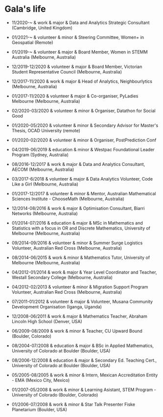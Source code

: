 Gala's life
===============
- 11/2020-~		  & work      & major & Data and Analytics Strategic Consultant (Cambridge, United Kingdom)

- 01/2021-~		  & volunteer & minor & Steering Committee, Women+ in Geospatial (Remote)

- 01/2019-~       & volunteer & major & Board Member, Women in STEMM Australia (Melbourne, Australia)

- 12/2019-12/2020 & volunteer & major & Board Member, Victorian Student Representative Council (Melbourne, Australia)

- 12/2017-11/2020 & work      & major & Head of Analytics, Neighbourlytics (Melbourne, Australia)

- 01/2017-11/2020 & volunteer & major & Co-organiser, PyLadies Melbourne (Melbourne, Australia)

- 02/2020-03/2020 & volunteer & minor & Organiser, Datathon for Social Good

- 01/2020-05/2020 & volunteer & minor & Secondary Advisor for Master's Thesis, OCAD University (remote)

- 01/2020-02/2020 & volunteer & minor & Organiser, PostPrediction Conf

- 04/2019-06/2019 & education & minor & Westpac Foundational Leader Program (Sydney, Australia)

- 08/2016-12/2017 & work      & major & Data and Analytics Consultant, AECOM (Melbourne, Australia)

- 03/2017-6/2018  & volunteer & major & Data Analytics Volunteer, Code Like a Girl (Melbourne, Australia)

- 01/2017-12/2017 & volunteer & minor & Mentor, Australian Mathematical Sciences Institute - ChooseMath (Melbourne, Australia)

- 12/2014-08/2016 & work      & major & Optimisation Consultant, Biarri Networks (Melbourne, Australia)

- 01/2014-07/2016 & education & major & MSc in Mathematics and Statistics with a focus in OR and Discrete Mathematics, University of Melbourne (Melbourne, Australia)

- 09/2014-09/2016 & volunteer & minor & Summer Surge Logistics Volunteer, Australian Red Cross (Melbourne, Australia)

- 08/2014-06/2015 & work      & minor & Mathematics Tutor, University of Melbourne (Melbourne, Australia)

- 04/2012-01/2014 & work      & major & Year Level Coordinator and Teacher, Westall Secondary College (Melbourne, Australia)

- 04/2012-02/2013 & volunteer & minor & Migration Support Program Volunteer, Australian Red Cross (Melbourne, Australia)

- 07/2011-01/2012 & volunteer & major & Volunteer, Musana Community Development Organisation (Iganga, Uganda)

- 12/2008-06/2011 & work      & major & Mathematics Teacher, Abraham Lincoln High School (Denver, USA)

- 06/2009-08/2009 & work      & minor & Teacher, CU Upward Bound (Boulder, Colorado)

- 08/2004-07/2008 & education & major & BSc in Applied Mathematics, University of Colorado at Boulder (Boulder, USA)

- 08/2006-12/2008 & education & major & Secondary Ed. Teaching Cert., University of Colorado at Boulder (Boulder, USA)

- 05/2005-08/2005 & work      & minor & Intern, Mexican Accreditation Entity - EMA (Mexico City, Mexico)

- 01/2007-05/2008 & work      & minor & Learning Asistant, STEM Program - University of Colorado (Boulder, Colorado)

- 01/2006-07/2008 & work      & minor & Star Talk Presenter Fiske Planetarium (Boulder, USA)
